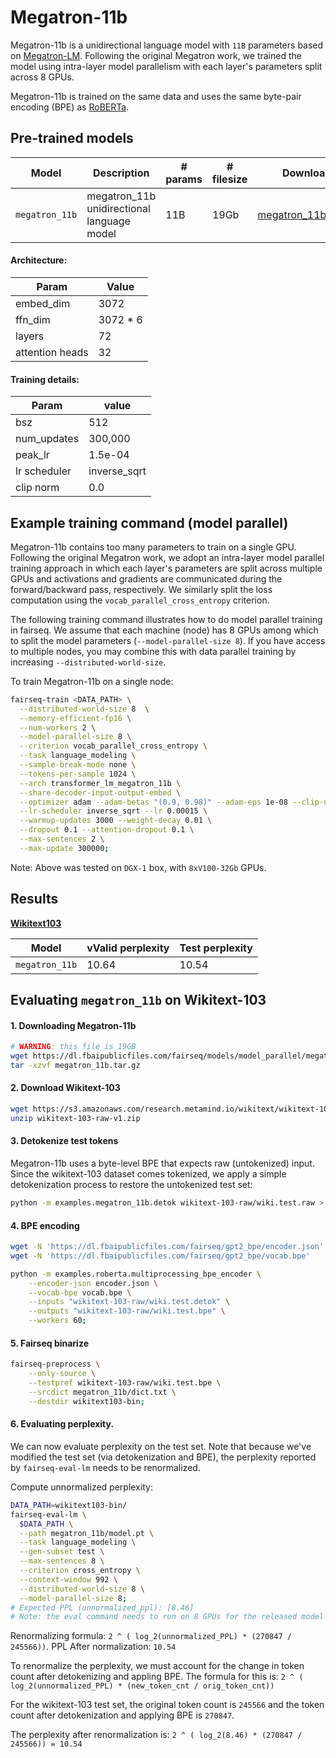 # Megatron-11b

Megatron-11b is a unidirectional language model with `11B` parameters based on [Megatron-LM](https://arxiv.org/pdf/1909.08053.pdf). Following the original Megatron work, we trained the model using intra-layer model parallelism with each layer's parameters split across 8 GPUs.

Megatron-11b is trained on the same data and uses the same byte-pair encoding (BPE) as [RoBERTa](https://arxiv.org/pdf/1907.11692.pdf).

## Pre-trained models

Model | Description | # params | # filesize | Download
---|---|---|---|---
`megatron_11b` | megatron_11b unidirectional language model | 11B | 19Gb | [megatron_11b.tar.gz](https://dl.fbaipublicfiles.com/fairseq/models/model_parallel/megatron_11b.tar.gz)

#### Architecture:

Param | Value
---|---
embed_dim | 3072
ffn_dim | 3072 * 6
layers | 72
attention heads | 32

#### Training details:

Param | value
---|---
bsz | 512
num_updates | 300,000
peak_lr | 1.5e-04
lr scheduler | inverse_sqrt
clip norm | 0.0


## Example training command (model parallel)

Megatron-11b contains too many parameters to train on a single GPU. Following
the original Megatron work, we adopt an intra-layer model parallel training
approach in which each layer's parameters are split across multiple GPUs and
activations and gradients are communicated during the forward/backward pass,
respectively. We similarly split the loss computation using the
`vocab_parallel_cross_entropy` criterion.

The following training command illustrates how to do model parallel training in
fairseq. We assume that each machine (node) has 8 GPUs among which to split the
model parameters (`--model-parallel-size 8`). If you have access to multiple
nodes, you may combine this with data parallel training by increasing
`--distributed-world-size`.

To train Megatron-11b on a single node:


```bash
fairseq-train <DATA_PATH> \
  --distributed-world-size 8  \
  --memory-efficient-fp16 \
  --num-workers 2 \
  --model-parallel-size 8 \
  --criterion vocab_parallel_cross_entropy \
  --task language_modeling \
  --sample-break-mode none \
  --tokens-per-sample 1024 \
  --arch transformer_lm_megatron_11b \
  --share-decoder-input-output-embed \
  --optimizer adam --adam-betas "(0.9, 0.98)" --adam-eps 1e-08 --clip-norm 0.0 \
  --lr-scheduler inverse_sqrt --lr 0.00015 \
  --warmup-updates 3000 --weight-decay 0.01 \
  --dropout 0.1 --attention-dropout 0.1 \
  --max-sentences 2 \
  --max-update 300000;
```

Note: Above was tested on `DGX-1` box, with `8xV100-32Gb` GPUs.

## Results

**[Wikitext103](https://blog.einstein.ai/the-wikitext-long-term-dependency-language-modeling-dataset/)**

Model | vValid perplexity | Test perplexity
---|---|---
`megatron_11b` | 10.64 | 10.54


## Evaluating `megatron_11b` on Wikitext-103

#### 1. Downloading Megatron-11b
```bash
# WARNING: this file is 19GB
wget https://dl.fbaipublicfiles.com/fairseq/models/model_parallel/megatron_11b.tar.gz
tar -xzvf megatron_11b.tar.gz
```

#### 2. Download Wikitext-103
```bash
wget https://s3.amazonaws.com/research.metamind.io/wikitext/wikitext-103-raw-v1.zip
unzip wikitext-103-raw-v1.zip
```

#### 3. Detokenize test tokens
Megatron-11b uses a byte-level BPE that expects raw (untokenized) input. Since
the wikitext-103 dataset comes tokenized, we apply a simple detokenization
process to restore the untokenized test set:

```bash
python -m examples.megatron_11b.detok wikitext-103-raw/wiki.test.raw > wikitext-103-raw/wiki.test.detok
```

#### 4. BPE encoding
```bash
wget -N 'https://dl.fbaipublicfiles.com/fairseq/gpt2_bpe/encoder.json'
wget -N 'https://dl.fbaipublicfiles.com/fairseq/gpt2_bpe/vocab.bpe'

python -m examples.roberta.multiprocessing_bpe_encoder \
    --encoder-json encoder.json \
    --vocab-bpe vocab.bpe \
    --inputs "wikitext-103-raw/wiki.test.detok" \
    --outputs "wikitext-103-raw/wiki.test.bpe" \
    --workers 60;
```

#### 5. Fairseq binarize
```bash
fairseq-preprocess \
    --only-source \
    --testpref wikitext-103-raw/wiki.test.bpe \
    --srcdict megatron_11b/dict.txt \
    --destdir wikitext103-bin;
```

#### 6. Evaluating perplexity.
We can now evaluate perplexity on the test set. Note that because we've modified
the test set (via detokenization and BPE), the perplexity reported by
`fairseq-eval-lm` needs to be renormalized.

Compute unnormalized perplexity:

```bash
DATA_PATH=wikitext103-bin/
fairseq-eval-lm \
  $DATA_PATH \
  --path megatron_11b/model.pt \
  --task language_modeling \
  --gen-subset test \
  --max-sentences 8 \
  --criterion cross_entropy \
  --context-window 992 \
  --distributed-world-size 8 \
  --model-parallel-size 8;
# Expected PPL (unnormalized_ppl): [8.46]
# Note: the eval command needs to run on 8 GPUs for the released model
```
Renormalizing formula:  `2 ^ ( log_2(unnormalized_PPL) * (270847 / 245566))`.
PPL After normalization: `10.54`

To renormalize the perplexity, we must account for the change in token count
after detokenizing and appling BPE. The formula for this is:
`2 ^ ( log_2(unnormalized_PPL) * (new_token_cnt / orig_token_cnt))`

For the wikitext-103 test set, the original token count is `245566` and the
token count after detokenization and applying BPE is `270847`.

The perplexity after renormalization is:
`2 ^ ( log_2(8.46) * (270847 / 245566)) = 10.54`
